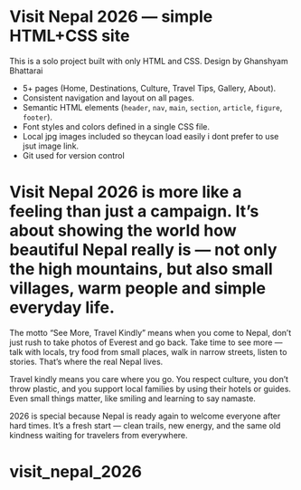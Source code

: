 # Visit Nepal 2026 — simple HTML+CSS site

This is a solo  project built with only HTML and CSS. Design by Ghanshyam Bhattarai 

- 5+ pages (Home, Destinations, Culture, Travel Tips, Gallery, About).
- Consistent navigation and layout on all pages.
- Semantic HTML elements (`header`, `nav`, `main`, `section`, `article`, `figure`, `footer`).
- Font styles and colors defined in a single CSS file.
- Local jpg  images included so theycan load easily i dont prefer to use jsut image link.
- Git used for version control



# Visit Nepal 2026 is more like a feeling than just a campaign. It’s about showing the world how beautiful Nepal really is — not only the high mountains, but also small villages, warm people and simple everyday life.

The motto “See More, Travel Kindly” means when you come to Nepal, don’t just rush to take photos of Everest and go back. Take time to see more — talk with locals, try food from small places, walk in narrow streets, listen to stories. That’s where the real Nepal lives.

Travel kindly means you care where you go. You respect culture, you don’t throw plastic, and you support local families by using their hotels or guides. Even small things matter, like smiling and learning to say namaste.

2026 is special because Nepal is ready again to welcome everyone after hard times. It’s a fresh start — clean trails, new energy, and the same old kindness waiting for travelers from everywhere.


# visit_nepal_2026

